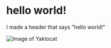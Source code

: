 # hello world!





I made a header that says "hello world!"

![Image of Yaktocat](https://octodex.github.com/images/yaktocat.png)
